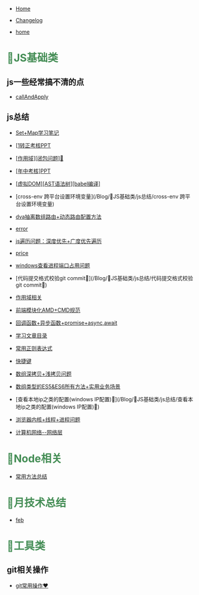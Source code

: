 
* [Home](/Blog)
* [Changelog](/Blog/changelog)

* [home](/Blog//home) 

<h1 style="color:#448d55;">🍉JS基础类</h1> 

## js一些经常搞不清的点 

* [callAndApply](/Blog/🍉JS基础类/js一些经常搞不清的点/callAndApply) 

## js总结 

* [Set+Map学习笔记](/Blog/🍉JS基础类/js总结/Set+Map学习笔记) 

* [[1转正考核PPT](/Blog/🍉JS基础类/js总结/[1转正考核PPT) 

* [[作用域][闭包问题]🍭](/Blog/🍉JS基础类/js总结/[作用域][闭包问题]🍭) 

* [[年中考核]PPT](/Blog/🍉JS基础类/js总结/[年中考核]PPT) 

* [[虚拟DOM][AST语法树][babel编译]](/Blog/🍉JS基础类/js总结/[虚拟DOM][AST语法树][babel编译]) 

* [cross-env 跨平台设置环境变量](/Blog/🍉JS基础类/js总结/cross-env 跨平台设置环境变量) 

* [dva抽离数组路由+动态路由配置方法](/Blog/🍉JS基础类/js总结/dva抽离数组路由+动态路由配置方法) 

* [error](/Blog/🍉JS基础类/js总结/error) 

* [js遍历问题：深度优先+广度优先遍历](/Blog/🍉JS基础类/js总结/js遍历问题：深度优先+广度优先遍历) 

* [price](/Blog/🍉JS基础类/js总结/price) 

* [windows查看进程端口占用问题](/Blog/🍉JS基础类/js总结/windows查看进程端口占用问题) 

* [代码提交格式校验git commit🍉](/Blog/🍉JS基础类/js总结/代码提交格式校验git commit🍉) 

* [作用域相关](/Blog/🍉JS基础类/js总结/作用域相关) 

* [前端模块化AMD+CMD规范](/Blog/🍉JS基础类/js总结/前端模块化AMD+CMD规范) 

* [回调函数+异步函数+promise+async,await](/Blog/🍉JS基础类/js总结/回调函数+异步函数+promise+async,await) 

* [学习文章目录](/Blog/🍉JS基础类/js总结/学习文章目录) 

* [常用正则表达式](/Blog/🍉JS基础类/js总结/常用正则表达式) 

* [快捷键](/Blog/🍉JS基础类/js总结/快捷键) 

* [数组深拷贝+浅拷贝问题](/Blog/🍉JS基础类/js总结/数组深拷贝+浅拷贝问题) 

* [数组类型的ES5&ES6所有方法+实用业务场景](/Blog/🍉JS基础类/js总结/数组类型的ES5&ES6所有方法+实用业务场景) 

* [查看本地ip之类的配置(windows IP配置)🥝](/Blog/🍉JS基础类/js总结/查看本地ip之类的配置(windows IP配置)🥝) 

* [浏览器内核+线程+进程问题](/Blog/🍉JS基础类/js总结/浏览器内核+线程+进程问题) 

* [计算机网络--网络层](/Blog/🍉JS基础类/js总结/计算机网络--网络层) 

<h1 style="color:#448d55;">🍋Node相关</h1> 

* [常用方法总结](/Blog/🍋Node相关/常用方法总结) 

<h1 style="color:#448d55;">🍧月技术总结</h1> 

* [feb](/Blog/🍧月技术总结/feb) 

<h1 style="color:#448d55;">🍭工具类</h1> 

## git相关操作 

* [git常用操作❤](/Blog/🍭工具类/git相关操作/git常用操作❤) 

